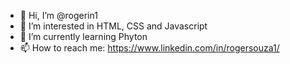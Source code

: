 - 👋 Hi, I’m @rogerin1
- 👀 I’m interested in HTML, CSS and Javascript
- 🌱 I’m currently learning Phyton
- 📫 How to reach me: https://www.linkedin.com/in/rogersouza1/

<!---
rogerin1/rogerin1 is a ✨ special ✨ repository because its `README.md` (this file) appears on your GitHub profile.
You can click the Preview link to take a look at your changes.
--->
